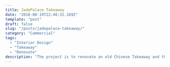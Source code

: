 ```yaml
---
title: JadePalace Takeaway
date: "2018-08-19T22:40:32.169Z"
template: "post"
draft: false
slug: "/posts/jadepalace-takeaway/"
category: "Commercial"
tags:
  - "Interior Design"
  - "Takeaway"
  - "Renovate"
description: "The project is to renovate an old Chinese Takeaway and the client wants the new takeaway to be bright and also with minimum interruption with the existing business ..."
---
```



